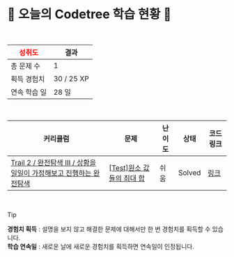 # 🌲 오늘의 Codetree 학습 현황 🌲

<br />

| <span style="color:red;display:block;text-align:center;"> **성취도**</span> | 결과 |
|---|---|
| 총 문제 수 | 1 |
| 획득 경험치 | 30 / 25 XP |
| 연속 학습 일 | 28 일 |

<br />

|커리큘럼|문제|난이도|상태|코드 링크|
|---|---|---|---|---|
|[Trail 2 / 완전탐색 III / 상황을 일일이 가정해보고 진행하는 완전탐색](https://www.codetree.ai/trail-info/novice-mid/)|[[Test]원소 값들의 최대 합](https://www.codetree.ai/trails/complete/curated-cards/test-maximum-sum-of-element-values/)|쉬움|Solved|[링크](https://github.com/zelatndnjs/codetree-TILs/blob/main/250520/%EC%9B%90%EC%86%8C%20%EA%B0%92%EB%93%A4%EC%9D%98%20%EC%B5%9C%EB%8C%80%20%ED%95%A9/maximum-sum-of-element-values.py)|


<br />

> [!TIP]
> **경험치 획득** : 설명을 보지 않고 해결한 문제에 대해서만 한 번 경험치를 획득할 수 있습니다.  
> **학습 연속일** : 새로운 날에 새로운 경험치를 획득하면 연속일이 인정됩니다.

